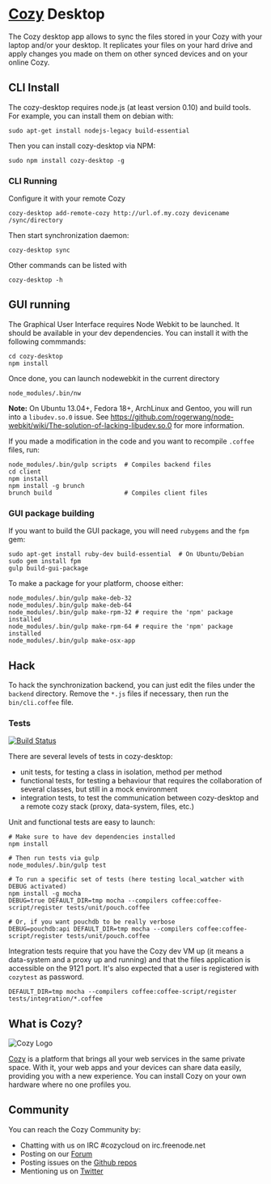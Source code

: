 # [Cozy](http://cozy.io) Desktop

The Cozy desktop app allows to sync the files stored in your Cozy with your laptop
and/or your desktop. It replicates your files on your hard drive and apply
changes you made on them on other synced devices and on your online Cozy.


## CLI Install

The cozy-desktop requires node.js (at least version 0.10) and build tools.
For example, you can install them on debian with:

    sudo apt-get install nodejs-legacy build-essential

Then you can install cozy-desktop via NPM:

    sudo npm install cozy-desktop -g


### CLI Running

Configure it with your remote Cozy

    cozy-desktop add-remote-cozy http://url.of.my.cozy devicename /sync/directory

Then start synchronization daemon:

    cozy-desktop sync

Other commands can be listed with

    cozy-desktop -h


## GUI running

The Graphical User Interface requires Node Webkit to be launched. It should be
available in your dev dependencies. You can install it with the following
commmands:

    cd cozy-desktop
    npm install

Once done, you can launch nodewebkit in the current directory

    node_modules/.bin/nw

**Note:** On Ubuntu 13.04+, Fedora 18+, ArchLinux and Gentoo, you will run
into a `libudev.so.0` issue. See
https://github.com/rogerwang/node-webkit/wiki/The-solution-of-lacking-libudev.so.0
for more information.

If you made a modification in the code and you want to recompile `.coffee` files,
run:

    node_modules/.bin/gulp scripts  # Compiles backend files
    cd client
    npm install
    npm install -g brunch
    brunch build                    # Compiles client files


### GUI package building

If you want to build the GUI package, you will need `rubygems` and the `fpm`
gem:

    sudo apt-get install ruby-dev build-essential  # On Ubuntu/Debian
    sudo gem install fpm
    gulp build-gui-package

To make a package for your platform, choose either:

    node_modules/.bin/gulp make-deb-32
    node_modules/.bin/gulp make-deb-64
    node_modules/.bin/gulp make-rpm-32 # require the 'npm' package installed
    node_modules/.bin/gulp make-rpm-64 # require the 'npm' package installed
    node_modules/.bin/gulp make-osx-app


## Hack

To hack the synchronization backend, you can just edit the files under the
`backend` directory. Remove the `*.js` files if necessary, then run the
`bin/cli.coffee` file.

### Tests

[![Build
Status](https://travis-ci.org/cozy-labs/cozy-desktop.png?branch=master)](https://travis-ci.org/cozy-labs/cozy-desktop)

There are several levels of tests in cozy-desktop:

- unit tests, for testing a class in isolation, method per method
- functional tests, for testing a behaviour that requires the collaboration of
  several classes, but still in a mock environment
- integration tests, to test the communication between cozy-desktop and a
  remote cozy stack (proxy, data-system, files, etc.)

Unit and functional tests are easy to launch:

```
# Make sure to have dev dependencies installed
npm install

# Then run tests via gulp
node_modules/.bin/gulp test

# To run a specific set of tests (here testing local_watcher with DEBUG activated)
npm install -g mocha
DEBUG=true DEFAULT_DIR=tmp mocha --compilers coffee:coffee-script/register tests/unit/pouch.coffee

# Or, if you want pouchdb to be really verbose
DEBUG=pouchdb:api DEFAULT_DIR=tmp mocha --compilers coffee:coffee-script/register tests/unit/pouch.coffee
```

Integration tests require that you have the Cozy dev VM up (it means a
data-system and a proxy up and running) and that the files application is
accessible on the 9121 port. It's also expected that a user is registered with
`cozytest` as password.

```
DEFAULT_DIR=tmp mocha --compilers coffee:coffee-script/register tests/integration/*.coffee
```


## What is Cozy?

![Cozy Logo](https://raw.github.com/cozy/cozy-setup/gh-pages/assets/images/happycloud.png)

[Cozy](http://cozy.io) is a platform that brings all your web services in the
same private space.  With it, your web apps and your devices can share data
easily, providing you
with a new experience. You can install Cozy on your own hardware where no one
profiles you.


## Community

You can reach the Cozy Community by:

* Chatting with us on IRC #cozycloud on irc.freenode.net
* Posting on our [Forum](https://forum.cozy.io)
* Posting issues on the [Github repos](https://github.com/cozy/)
* Mentioning us on [Twitter](http://twitter.com/mycozycloud)
